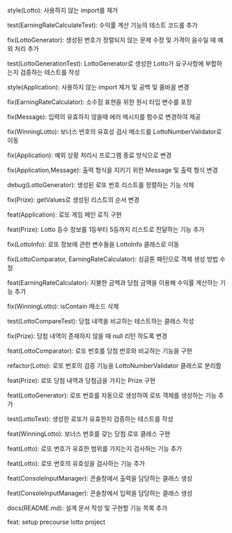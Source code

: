 style(Lotto): 사용하지 않는 import를 제거

test(EarningRateCalculateTest): 수익률 계산 기능의 테스트 코드를 추가

fix(LottoGenerator): 생성된 번호가 정렬되지 않는 문제 수정 및 가격이 음수일 때 예외 처리 추가

test(LottoGenerationTest): LottoGenerator로 생성한 Lotto가 요구사항에 부합하는지 검증하는 테스트를 작성

style(Application): 사용하지 않는 import 제거 및 공백 및 줄바꿈 변경

fix(EarningRateCalculator): 소수점 표현을 위한 원시 타입 변수를 포장

fix(Message): 입력의 유효하지 않을때 에러 메시지를 함수로 변경하여 제공

fix(WinningLotto): 보너스 번호의 유효성 검사 메소드를 LottoNumberValidator로 이동

fix(Application): 예외 상황 처리시 프로그램 종료 방식으로 변경

fix(Application,Message): 출력 형식을 지키기 위한 Message 및 출력 형식 변경

debug(LottoGenerator): 생성된 로또 번호 리스트를 정렬하는 기능 삭제

fix(Prize): getValues로 생성된 리스트의 순서 변경

feat(Application): 로또 게임 메인 로직 구현

feat(Prize): Lotto 등수 정보를 1등부터 5등까지 리스트로 전달하는 기능 추가

fix(LottoInfo): 로또 정보에 관한 변수들을 LottoInfo 클래스로 이동

fix(LottoComparator, EarningRateCalculator): 싱글톤 패턴으로 객체 생성 방법 수정

feat(EarningRateCalculator): 지불한 금액과 당첨 금액을 이용해 수익률 계산하는 기능 추가

fix(WinningLotto): isContain 메소드 삭제

test(LottoCompareTest): 당첨 내역을 비교하는 테스트하는 클래스 작성

fix(Prize): 당첨 내역이 존재하지 않을 때 null 리턴 하도록 변경

feat(LottoComparator): 로또 번호를 당첨 번호와 비교하는 기능을 구현

refactor(Lotto): 로또 번호의 검증 기능을 LottoNumberValidator 클래스로 분리함

feat(Prize): 로또 당첨 내역과 당첨금을 가지는 Prize 구현

feat(LottoGenerator): 로또 번호를 자동으로 생성하여 로또 객체를 생성하는 기능 추가

test(LottoTest): 생성한 로또가 유효한지 검증하는 테스트를 작성

feat(WinningLotto): 보너스 번호를 갖는 당첨 로또 클래스 구현

feat(Lotto): 로또 번호가 유효한 범위를 가지는지 검사하는 기능 추가

feat(Lotto): 로또 번호의 유효성을 검사하는 기능 추가

feat(ConsoleInputManager): 콘솔창에서 출력을 담당하는 클래스 생성

feat(ConsoleInputManager): 콘솔창에서 입력을 담당하는 클래스 생성

docs(README.md): 설계 문서 작성 및 구현할 기능 목록 추가

feat: setup precourse lotto project
